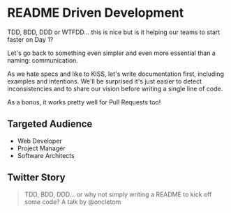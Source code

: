 # README Driven Development

TDD, BDD, DDD or WTFDD… this is nice but is it helping our teams to start faster on Day 1?

Let's go back to something even simpler and even more essential than a naming: communication.

As we hate specs and like to KISS, let's write documentation first, including examples and intentions.
We'll be surprised it's just easier to detect inconsistencies and to share our vision before writing a single line of code.

As a bonus, it works pretty well for Pull Requests too!

## Targeted Audience

* Web Developer
* Project Manager
* Software Architects

## Twitter Story

> TDD, BDD, DDD… or why not simply writing a README to kick off some code? A talk by @oncletom